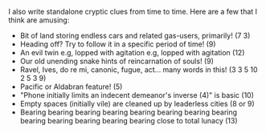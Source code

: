 I also write standalone cryptic clues from time to time. Here are a few that I think are amusing:
- Bit of land storing endless cars and related gas-users, primarily! (7 3)
- Heading off? Try to follow it in a specific period of time! (9)
- An evil twin e.g, lopped with agitation e.g, lopped with agitation (12)
- Our old unending snake hints of reincarnation of souls! (9)
- Ravel, Ives, do re mi, canonic, fugue, act... many words in this! (3 3 5 10 2 5 3 9)
- Pacific or Aldabran feature! (5)
- "Phone initially limits an indecent demeanor's inverse (4)" is basic (10)
- Empty spaces (initially vile) are cleaned up by leaderless cities (8 or 9)
- Bearing bearing bearing bearing bearing bearing bearing bearing bearing bearing bearing bearing bearing close to total lunacy (13)
